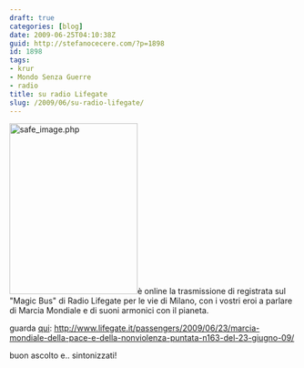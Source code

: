 ```yaml
---
draft: true
categories: [blog]
date: 2009-06-25T04:10:38Z
guid: http://stefanocecere.com/?p=1898
id: 1898
tags:
- krur
- Mondo Senza Guerre
- radio
title: su radio Lifegate
slug: /2009/06/su-radio-lifegate/
---
```


[<img class="alignleft size-full wp-image-1899" title="safe_image.php" src="http://stefanocecere.com/wp-content/uploads/sites/3/2009/06/safe_image.php_.jpeg" alt="safe_image.php" width="225" height="300" />](http://www.lifegate.it/passengers/2009/06/23/marcia-mondiale-della-pace-e-della-nonviolenza-puntata-n163-del-23-giugno-09/)è online la trasmissione di registrata sul "Magic Bus" di Radio Lifegate per le vie di Milano, con i vostri eroi a parlare di Marcia Mondiale e di suoni armonici con il pianeta.

guarda [qui](http://www.lifegate.it/passengers/2009/06/23/marcia-mondiale-della-pace-e-della-nonviolenza-puntata-n163-del-23-giugno-09/): <http://www.lifegate.it/passengers/2009/06/23/marcia-mondiale-della-pace-e-della-nonviolenza-puntata-n163-del-23-giugno-09/>

buon ascolto e.. sintonizzati!